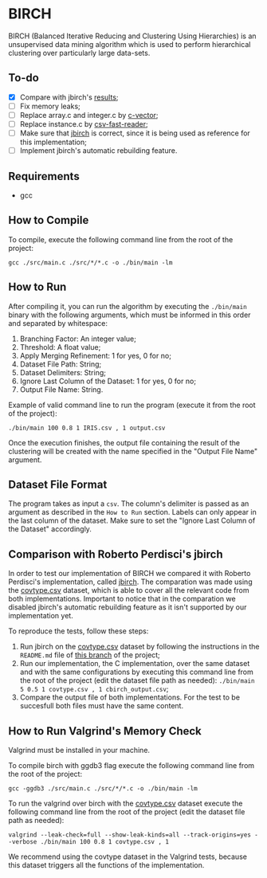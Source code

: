 # BIRCH

BIRCH (Balanced Iterative Reducing and Clustering Using Hierarchies) is an unsupervised data mining algorithm which is 
used to perform hierarchical clustering over particularly large data-sets.

## To-do
- [x] Compare with jbirch's [results](https://github.com/douglas444/jbirch/tree/reference-results);
- [ ] Fix memory leaks;
- [ ] Replace array.c and integer.c by [c-vector](https://github.com/eteran/c-vector);
- [ ] Replace instance.c by [csv-fast-reader](https://github.com/jandoczy/csv-fast-reader);
- [ ] Make sure that [jbirch](https://github.com/perdisci/jbirch) is correct, since it is being used as reference for 
this implementation;
- [ ] Implement jbirch's automatic rebuilding feature.

## Requirements
* gcc

## How to Compile

To compile, execute the following command line from the root of the project:

```
gcc ./src/main.c ./src/*/*.c -o ./bin/main -lm
```

## How to Run

After compiling it, you can run the algorithm by executing the `./bin/main` binary with the following arguments, which 
must be informed in this order and separated by whitespace:

1. Branching Factor: An integer value;
2. Threshold: A float value;
3. Apply Merging Refinement: 1 for yes, 0 for no;
4. Dataset File Path: String;
5. Dataset Delimiters: String;
6. Ignore Last Column of the Dataset: 1 for yes, 0 for no;
7. Output File Name: String.

Example of valid command line to run the program (execute it from the root of the project):

```
./bin/main 100 0.8 1 IRIS.csv , 1 output.csv
```

Once the execution finishes, the output file containing the result of the clustering will be created with the name 
specified in the "Output File Name" argument.

## Dataset File Format

The program takes as input a `csv`. The column's delimiter is passed as an argument as described in the `How to Run` 
section. Labels can only appear in the last column of the dataset. Make sure to set the 
"Ignore Last Column of the Dataset" accordingly.

## Comparison with Roberto Perdisci's jbirch

In order to test our implementation of BIRCH we compared it with Roberto Perdisci's implementation, called 
[jbirch](https://github.com/perdisci/jbirch). The comparation was made using the 
[covtype.csv](https://github.com/douglas444/arm-stream-framework/blob/main/arm-stream-exp/src/main/resources/covtype.csv) 
dataset, which is able to cover all the relevant code from both implementations. Important to notice that in the 
comparation we disabled jbirch's automatic rebuilding feature as it isn't supported by our implementation yet.

To reproduce the tests, follow these steps:
1. Run jbirch on the [covtype.csv](https://github.com/douglas444/arm-stream-framework/blob/main/arm-stream-exp/src/main/resources/covtype.csv) dataset by following the instructions in the `README.md` file of [this branch](https://github.com/douglas444/jbirch/tree/reference-results) of the project;
2. Run our implementation, the C implementation, over the same dataset and with the same configurations by executing 
this command line from the root of the project (edit the dataset file path as needed):
`./bin/main 5 0.5 1 covtype.csv , 1 cbirch_output.csv`;
3. Compare the output file of both implementations. For the test to be succesfull both files must have the same content.

## How to Run Valgrind's Memory Check

Valgrind must be installed in your machine.

To compile birch with ggdb3 flag execute the following command line from the root of the project:
```
gcc -ggdb3 ./src/main.c ./src/*/*.c -o ./bin/main -lm
```
To run the valgrind over birch with the 
[covtype.csv](https://github.com/douglas444/arm-stream-framework/blob/main/arm-stream-exp/src/main/resources/covtype.csv) 
dataset execute the following command line from the root of the project (edit the dataset file path as needed):
```
valgrind --leak-check=full --show-leak-kinds=all --track-origins=yes --verbose ./bin/main 100 0.8 1 covtype.csv , 1
```
We recommend using the covtype dataset in the Valgrind tests, because this dataset triggers all the functions of the 
implementation.
